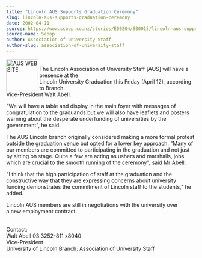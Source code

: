 ```yaml
---
title: "Lincoln AUS Supports Graduation Ceremony"
slug: lincoln-aus-supports-graduation-ceremony
date: 2002-04-11
source: https://www.scoop.co.nz/stories/ED0204/S00015/lincoln-aus-supports-graduation-ceremony.htm
source-name: Scoop
author: Association of University Staff
author-slug: association-of-university-staff
---
```


<p><img align="left" width="85" height="85" src="http://www.aus.ac.nz/pictures/logo.gif" alt="AUS WEB SITE" border="0"><br>The Lincoln Association
of University Staff [AUS] will have a presence at the
<br>Lincoln University Graduation this Friday (April 12),
according to Branch <br>Vice-President Walt Abell.<p>

<p>"We
will have a table and display in the main foyer with
messages of <br>congratulation to the graduands but we will
also have leaflets and posters <br>warning about the
desperate underfunding of universities by the
<br>government",  he said.<p>

<p>The AUS Lincoln branch
originally considered making a more formal protest
<br>outside the graduation venue but opted for a lower key
approach.  "Many of <br>our members are committed to
participating in the graduation and not just <br>by sitting
on stage. Quite a few are acting as ushers and marshalls, 
jobs <br>which are crucial to the smooth running of the
ceremony", said Mr Abell.<p>

<p>"I think that the high
participation of staff at the graduation and the
<br>constructive way that they are expressing concerns about
university <br>funding demonstrates the commitment of
Lincoln staff to the students," he <br>added.<p>

<p>Lincoln
AUS members are still in negotiations with the university
over<br>a new employment contract.<p>

<p><br>Contact:<br>Walt
Abell  03 3252-811 x8040<br>Vice-President<br>University of
Lincoln Branch: Association of University Staff<p>  